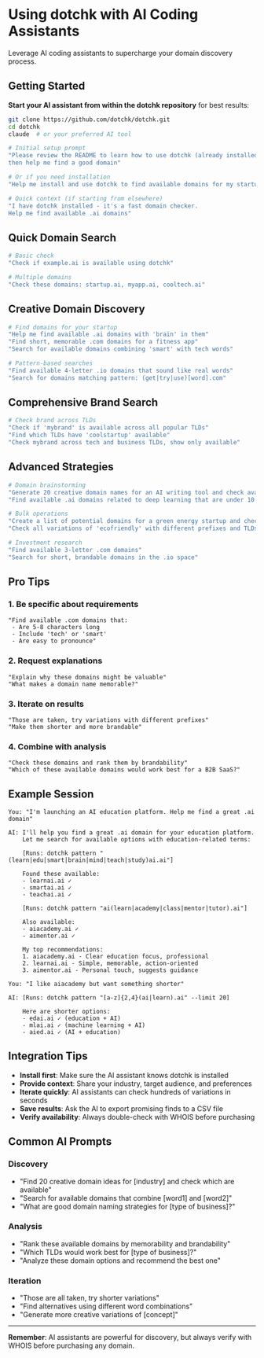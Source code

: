 # Using dotchk with AI Coding Assistants

Leverage AI coding assistants to supercharge your domain discovery process.

## Getting Started

**Start your AI assistant from within the dotchk repository** for best results:

```bash
git clone https://github.com/dotchk/dotchk.git
cd dotchk
claude  # or your preferred AI tool

# Initial setup prompt
"Please review the README to learn how to use dotchk (already installed),
then help me find a good domain"

# Or if you need installation
"Help me install and use dotchk to find available domains for my startup"

# Quick context (if starting from elsewhere)
"I have dotchk installed - it's a fast domain checker.
Help me find available .ai domains"
```

## Quick Domain Search

```bash
# Basic check
"Check if example.ai is available using dotchk"

# Multiple domains
"Check these domains: startup.ai, myapp.ai, cooltech.ai"
```

## Creative Domain Discovery

```bash
# Find domains for your startup
"Help me find available .ai domains with 'brain' in them"
"Find short, memorable .com domains for a fitness app"
"Search for available domains combining 'smart' with tech words"

# Pattern-based searches
"Find available 4-letter .io domains that sound like real words"
"Search for domains matching pattern: (get|try|use)[word].com"
```

## Comprehensive Brand Search

```bash
# Check brand across TLDs
"Check if 'mybrand' is available across all popular TLDs"
"Find which TLDs have 'coolstartup' available"
"Check mybrand across tech and business TLDs, show only available"
```

## Advanced Strategies

```bash
# Domain brainstorming
"Generate 20 creative domain names for an AI writing tool and check availability"
"Find available .ai domains related to deep learning that are under 10 characters"

# Bulk operations
"Create a list of potential domains for a green energy startup and check them all"
"Check all variations of 'ecofriendly' with different prefixes and TLDs"

# Investment research
"Find available 3-letter .com domains"
"Search for short, brandable domains in the .io space"
```

## Pro Tips

### 1. Be specific about requirements

```
"Find available .com domains that:
 - Are 5-8 characters long
 - Include 'tech' or 'smart'
 - Are easy to pronounce"
```

### 2. Request explanations

```
"Explain why these domains might be valuable"
"What makes a domain name memorable?"
```

### 3. Iterate on results

```
"Those are taken, try variations with different prefixes"
"Make them shorter and more brandable"
```

### 4. Combine with analysis

```
"Check these domains and rank them by brandability"
"Which of these available domains would work best for a B2B SaaS?"
```

## Example Session

```
You: "I'm launching an AI education platform. Help me find a great .ai domain"

AI: I'll help you find a great .ai domain for your education platform.
    Let me search for available options with education-related terms:

    [Runs: dotchk pattern "(learn|edu|smart|brain|mind|teach|study)ai.ai"]

    Found these available:
    - learnai.ai ✓
    - smartai.ai ✓
    - teachai.ai ✓

    [Runs: dotchk pattern "ai(learn|academy|class|mentor|tutor).ai"]

    Also available:
    - aiacademy.ai ✓
    - aimentor.ai ✓

    My top recommendations:
    1. aiacademy.ai - Clear education focus, professional
    2. learnai.ai - Simple, memorable, action-oriented
    3. aimentor.ai - Personal touch, suggests guidance

You: "I like aiacademy but want something shorter"

AI: [Runs: dotchk pattern "[a-z]{2,4}(ai|learn).ai" --limit 20]

    Here are shorter options:
    - edai.ai ✓ (education + AI)
    - mlai.ai ✓ (machine learning + AI)
    - aied.ai ✓ (AI + education)
```

## Integration Tips

- **Install first**: Make sure the AI assistant knows dotchk is installed
- **Provide context**: Share your industry, target audience, and preferences
- **Iterate quickly**: AI assistants can check hundreds of variations in seconds
- **Save results**: Ask the AI to export promising finds to a CSV file
- **Verify availability**: Always double-check with WHOIS before purchasing

## Common AI Prompts

### Discovery
- "Find 20 creative domain ideas for [industry] and check which are available"
- "Search for available domains that combine [word1] and [word2]"
- "What are good domain naming strategies for [type of business]?"

### Analysis
- "Rank these available domains by memorability and brandability"
- "Which TLDs would work best for [type of business]?"
- "Analyze these domain options and recommend the best one"

### Iteration
- "Those are all taken, try shorter variations"
- "Find alternatives using different word combinations"
- "Generate more creative variations of [concept]"

---

**Remember**: AI assistants are powerful for discovery, but always verify with WHOIS before purchasing any domain.
